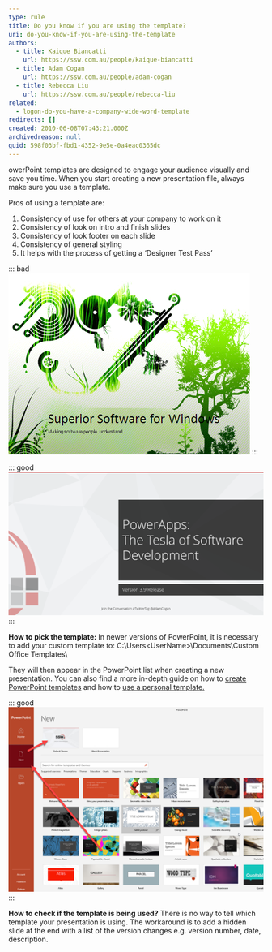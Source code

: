 ```yaml
---
type: rule
title: Do you know if you are using the template?
uri: do-you-know-if-you-are-using-the-template
authors:
  - title: Kaique Biancatti
    url: https://ssw.com.au/people/kaique-biancatti
  - title: Adam Cogan
    url: https://ssw.com.au/people/adam-cogan
  - title: Rebecca Liu
    url: https://ssw.com.au/people/rebecca-liu
related:
  - logon-do-you-have-a-company-wide-word-template
redirects: []
created: 2010-06-08T07:43:21.000Z
archivedreason: null
guid: 598f03bf-fbd1-4352-9e5e-0a4eac0365dc
---
```

owerPoint templates are designed to engage your audience visually and save you time. When you start creating a new presentation file, always make sure you use a template.   

<!--endintro-->

Pros of using a template are:

1. Consistency of use for others at your company to work on it
2. Consistency of look on intro and finish slides
3. Consistency of look footer on each slide
4. Consistency of general styling
5. It helps with the process of getting a ‘Designer Test Pass’

::: bad
![Figure: Bad Example - Not using the corporate template (in this case not SSW)](bad_cover.gif)
:::

::: good
![Figure: Good Example - That's a mighty fine looking template you got there ](goodcoverv2.png)
:::

**How to pick the template:** 
In newer versions of PowerPoint, it is necessary to add your custom template to:
C:\Users&lt;UserName&gt;\Documents\Custom Office Templates\

They will then appear in the PowerPoint list when creating a new presentation. You can also find a more in-depth guide on how to [create PowerPoint templates](https://support.microsoft.com/en-us/office/create-and-save-a-powerpoint-template-ee4429ad-2a74-4100-82f7-50f8169c8aca) and how to [use a personal template.](https://support.microsoft.com/en-us/office/use-a-personal-template-to-create-a-new-powerpoint-presentation-71262c90-1447-4109-90f3-eb84f9d06c98)

::: good
![Figure: Good Example - Your custom template appears in PowerPoint](DefaultTheme.png)
:::

 **How to check if the template is being used?** There is no way to tell which template your presentation is using. The workaround is to add a hidden slide at the end with a list of the version changes e.g. version number, date, description.

